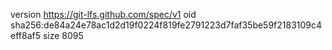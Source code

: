 version https://git-lfs.github.com/spec/v1
oid sha256:de84a24e78ac1d2d19f0224f819fe2791223d7faf35be59f2183109c4eff8af5
size 8095
